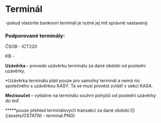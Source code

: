 # Terminál

-pokud vlastníte bankovní terminál je nutné jej mít správně nastavený.

### Podporované terminály:

ČSOB - ICT220

KB -

**Uzávěrka -** provede uzávěrku terminálu za dané období od poslední uzávěrky.

\*Uzávěrka terminálu platí pouze pro samotný terminál a nemá nic společného s uzávěrkou KASY. Ta se musí provést zvlášť v sekci KASA.

**Mezisoučet -** vytiskne na terminálu souhrn pohybů od poslední uzávěrky do teď.

**\***pouze přehled terminálových transakcí za dané období.![](/assets/OSTATNI - terminal.PNG)

